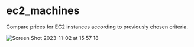 # ec2_machines

Compare prices for EC2 instances according to previously chosen criteria.

![Screen Shot 2023-11-02 at 15 57 18](https://github.com/henriqueblobato/ec2_machines/assets/18133417/e9c7ff67-f086-43f2-bd80-9b9256c4c45a)
